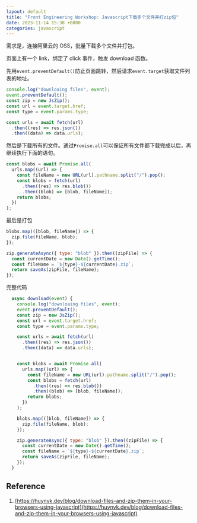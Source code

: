 ```yaml
---
layout: default
title: "Front Engineering Workshop: Javascript下载多个文件并打zip包"
date: 2023-11-14 15:38 +0800
categories: javascript
---
```


需求是，连接阿里云的 OSS，批量下载多个文件并打包。

页面上有一个 link，绑定了 click 事件，触发 download 函数。

先用`event.preventDefault()`防止页面跳转，然后请求`event.target`获取文件列表的地址。

```javascript
console.log("downloaing files", event);
event.preventDefault();
const zip = new JsZip();
const url = event.target.href;
const type = event.params.type;

const urls = await fetch(url)
  .then((res) => res.json())
  .then((data) => data.urls);
```

然后是下载所有的文件。通过`Promise.all`可以保证所有文件都下载完成以后，再继续执行下面的语句。

```javascript
const blobs = await Promise.all(
  urls.map((url) => {
    const fileName = new URL(url).pathname.split("/").pop();
    const blobs = fetch(url)
      .then((res) => res.blob())
      .then((blob) => [blob, fileName]);
    return blobs;
  })
);
```

最后是打包

```javascript
blobs.map(([blob, fileName]) => {
  zip.file(fileName, blob);
});

zip.generateAsync({ type: "blob" }).then((zipFile) => {
  const currentDate = new Date().getTime();
  const fileName = `${type}-${currentDate}.zip`;
  return saveAs(zipFile, fileName);
});
```

完整代码

```javascript
  async download(event) {
    console.log("downloaing files", event);
    event.preventDefault();
    const zip = new JsZip();
    const url = event.target.href;
    const type = event.params.type;

    const urls = await fetch(url)
      .then((res) => res.json())
      .then((data) => data.urls);


    const blobs = await Promise.all(
      urls.map((url) => {
        const fileName = new URL(url).pathname.split("/").pop();
        const blobs = fetch(url)
          .then((res) => res.blob())
          .then((blob) => [blob, fileName]);
        return blobs;
      })
    );

    blobs.map(([blob, fileName]) => {
      zip.file(fileName, blob);
    });

    zip.generateAsync({ type: "blob" }).then((zipFile) => {
      const currentDate = new Date().getTime();
      const fileName = `${type}-${currentDate}.zip`;
      return saveAs(zipFile, fileName);
    });
  }
```

## Reference

1. [https://huynvk.dev/blog/download-files-and-zip-them-in-your-browsers-using-javascript](https://huynvk.dev/blog/download-files-and-zip-them-in-your-browsers-using-javascript)
